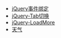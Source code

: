 - [jQuery事件绑定](https://htmlpreview.github.io/?https://github.com/SpontaLeo/learning/blob/master/jQuery-Demo/14-9.html#)
- [jQuery-Tab切换](http://htmlpreview.github.io/?https://github.com/SpontaLeo/learning/blob/master/jQuery-Demo/14-10.html)
- [jQuery-LoadMore](http://htmlpreview.github.io/?https://github.com/SpontaLeo/learning/blob/master/jQuery-Demo/14-11.html)
- [天气](http://htmlpreview.github.io/?https://github.com/SpontaLeo/learning/blob/master/jQuery-Demo/%E5%A4%A9%E6%B0%94.html)
